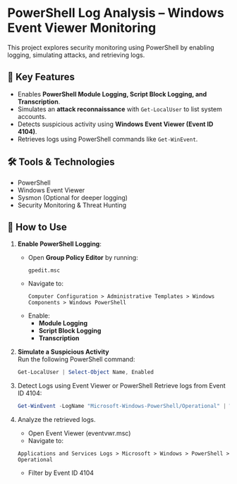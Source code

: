 # PowerShell Log Analysis – Windows Event Viewer Monitoring

This project explores security monitoring using PowerShell by enabling logging, simulating attacks, and retrieving logs.

## 📌 Key Features
- Enables **PowerShell Module Logging, Script Block Logging, and Transcription**.
- Simulates an **attack reconnaissance** with `Get-LocalUser` to list system accounts.
- Detects suspicious activity using **Windows Event Viewer (Event ID 4104)**.
- Retrieves logs using PowerShell commands like `Get-WinEvent`.

## 🛠 Tools & Technologies
- PowerShell
- Windows Event Viewer
- Sysmon (Optional for deeper logging)
- Security Monitoring & Threat Hunting

## 🚀 How to Use

1. **Enable PowerShell Logging**:  
   - Open **Group Policy Editor** by running:  
     ```
     gpedit.msc
     ```
   - Navigate to:  
     ```
     Computer Configuration > Administrative Templates > Windows Components > Windows PowerShell
     ```
   - Enable:
     - **Module Logging**
     - **Script Block Logging**
     - **Transcription**

2. **Simulate a Suspicious Activity**  
   Run the following PowerShell command:
   ```powershell
   Get-LocalUser | Select-Object Name, Enabled
   
3. Detect Logs using Event Viewer or PowerShell
   Retrieve logs from Event ID 4104:
   ```powershell
   Get-WinEvent -LogName "Microsoft-Windows-PowerShell/Operational" | Where-Object {$_.Id -eq 4104}

4. Analyze the retrieved logs.
   - Open Event Viewer (eventvwr.msc)
   - Navigate to:
   ```
   Applications and Services Logs > Microsoft > Windows > PowerShell > Operational
   ```
   - Filter by Event ID 4104
